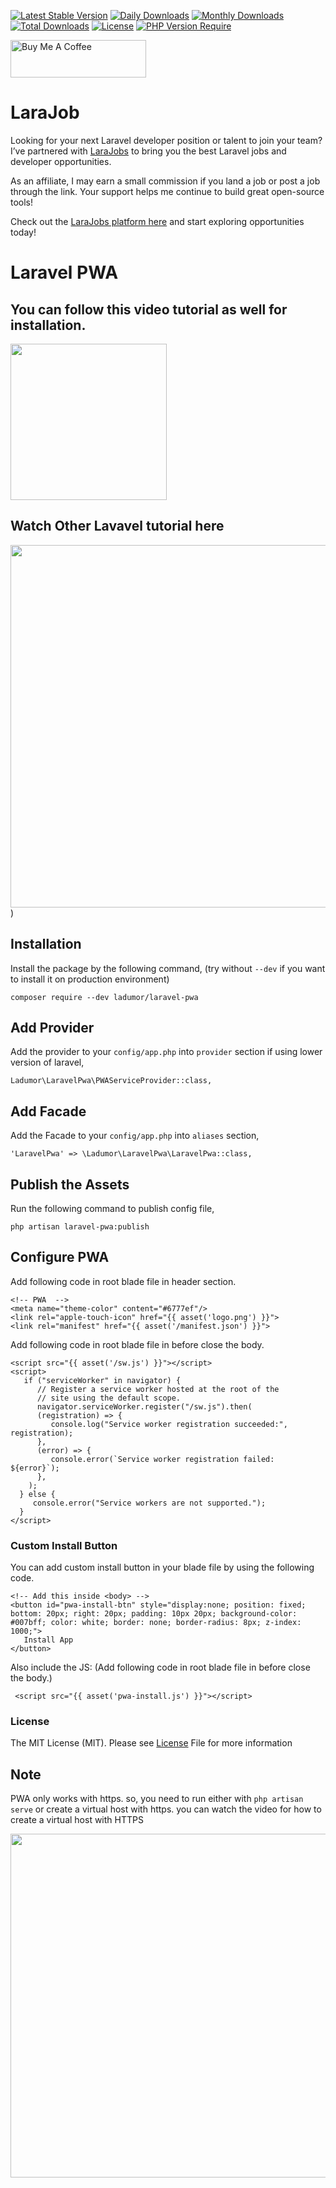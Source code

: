 [![Latest Stable Version](https://poser.pugx.org/ladumor/laravel-pwa/v)](https://packagist.org/packages/ladumor/laravel-pwa)
[![Daily Downloads](https://poser.pugx.org/ladumor/laravel-pwa/d/daily)](https://packagist.org/packages/ladumor/laravel-pwa)
[![Monthly Downloads](https://poser.pugx.org/ladumor/laravel-pwa/d/monthly)](https://packagist.org/packages/ladumor/laravel-pwa)
[![Total Downloads](https://poser.pugx.org/ladumor/laravel-pwa/downloads)](https://packagist.org/packages/ladumor/laravel-pwa)
[![License](https://poser.pugx.org/ladumor/laravel-pwa/license)](https://packagist.org/packages/ladumor/laravel-pwa)
[![PHP Version Require](https://poser.pugx.org/ladumor/laravel-pwa/require/php)](https://packagist.org/packages/ladumor/laravel-pwa)

<a href="https://www.buymeacoffee.com/ladumor" target="_blank"><img src="https://cdn.buymeacoffee.com/buttons/v2/default-red.png" alt="Buy Me A Coffee" style="height: 60px !important;width: 217px !important;" ></a>

# LaraJob
Looking for your next Laravel developer position or talent to join your team? I’ve partnered with [LaraJobs](https://larajobs.com/?via=shaileshkumar) to bring you the best Laravel jobs and developer opportunities.

As an affiliate, I may earn a small commission if you land a job or post a job through the link. Your support helps me continue to build great open-source tools!

Check out the [LaraJobs platform here](https://larajobs.com/?via=shaileshkumar) and start exploring opportunities today!

# Laravel PWA
## You can follow this video tutorial as well for installation.

[<img src="https://img.youtube.com/vi/9H-T81KQPyo/0.jpg" width="250">](https://youtu.be/9H-T81KQPyo)

## Watch Other Lavavel tutorial here
[<img src="https://img.youtube.com/vi/yMtsgBsqDQs/0.jpg" width="580">](https://www.youtube.com/channel/UCuCjzuwBqMqFdh0EU-UwQ-w?sub_confirmation=1))

## Installation

Install the package by the following command, (try without `--dev` if you want to install it on production environment)

    composer require --dev ladumor/laravel-pwa


## Add Provider

Add the provider to your `config/app.php` into `provider` section if using lower version of laravel,

    Ladumor\LaravelPwa\PWAServiceProvider::class,

## Add Facade

Add the Facade to your `config/app.php` into `aliases` section,

    'LaravelPwa' => \Ladumor\LaravelPwa\LaravelPwa::class,

## Publish the Assets

Run the following command to publish config file,

    php artisan laravel-pwa:publish

## Configure PWA
 Add following code in root blade file in header section.

    <!-- PWA  -->
    <meta name="theme-color" content="#6777ef"/>
    <link rel="apple-touch-icon" href="{{ asset('logo.png') }}">
    <link rel="manifest" href="{{ asset('/manifest.json') }}">

Add following code in root blade file in before close the body.

    <script src="{{ asset('/sw.js') }}"></script>
    <script>
       if ("serviceWorker" in navigator) {
          // Register a service worker hosted at the root of the
          // site using the default scope.
          navigator.serviceWorker.register("/sw.js").then(
          (registration) => {
             console.log("Service worker registration succeeded:", registration);
          },
          (error) => {
             console.error(`Service worker registration failed: ${error}`);
          },
        );
      } else {
         console.error("Service workers are not supported.");
      }
    </script>

### Custom Install Button
You can add custom install button in your blade file by using the following code.

    <!-- Add this inside <body> -->
    <button id="pwa-install-btn" style="display:none; position: fixed; bottom: 20px; right: 20px; padding: 10px 20px; background-color: #007bff; color: white; border: none; border-radius: 8px; z-index: 1000;">
       Install App
    </button>

Also include the JS: (Add following code in root blade file in before close the body.)

     <script src="{{ asset('pwa-install.js') }}"></script>

### License
The MIT License (MIT). Please see [License](LICENSE.md) File for more information   


## Note
 PWA only works with https. so, you need to run either with  `php artisan serve` or create a virtual host with https.
 you can watch the video for how to create a virtual host with HTTPS

[<img src="https://img.youtube.com/vi/D5IqDcHyXSQ/0.jpg" width="550">](https://youtu.be/D5IqDcHyXSQ)


